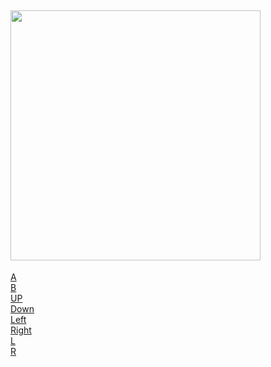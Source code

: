 
<a href="http://game.s2art.tv/status"><img width="400" src="http://game.s2art.tv/status?=1" /></a>
--  
<a href="http://game.s2art.tv/play.php?key=a">A</a>   
<a href="http://game.s2art.tv/play.php?key=b">B</a>  
<a href="http://game.s2art.tv/play.php?key=up">UP</a>  
<a href="http://game.s2art.tv/play.php?key=down">Down</a>  
<a href="http://game.s2art.tv/play.php?key=left">Left</a>  
<a href="http://game.s2art.tv/play.php?key=right">Right</a>  
<a href="http://game.s2art.tv/play.php?key=l">L</a>  
<a href="http://game.s2art.tv/play.php?key=r">R</a>
